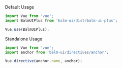 Default Usage

```js
import Vue from 'vue';
import BalmUIPlus from 'balm-ui/dist/balm-ui-plus';

Vue.use(BalmUIPlus);
```

Standalone Usage

```js
import Vue from 'vue';
import anchor from 'balm-ui/directives/anchor';

Vue.directive(anchor.name, anchor);
```
